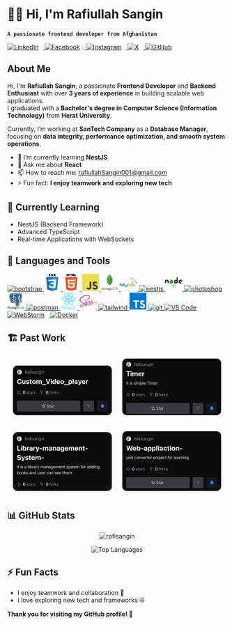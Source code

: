 # 🏄‍♂️ Hi, I'm Rafiullah Sangin
**`A passionate frontend developer from Afghanistan`**

<!-- Social Badges -->
<!-- Simple Social Icons with Even Spacing -->
<p align="left">
  <a href="https://www.linkedin.com/in/rafiullah-sangin-303971265" target="_blank">
    <img src="https://raw.githubusercontent.com/rahuldkjain/github-profile-readme-generator/master/src/images/icons/Social/linked-in-alt.svg" alt="LinkedIn" width="30" height="30" style="margin-right: 10px;"/>
  </a>
  <a href="https://www.facebook.com/rafiullah.sangin" target="_blank">
    <img src="https://raw.githubusercontent.com/rahuldkjain/github-profile-readme-generator/master/src/images/icons/Social/facebook.svg" alt="Facebook" width="30" height="30" style="margin-right: 10px;"/>
  </a>
  <a href="https://www.instagram.com/sanginrafiullah" target="_blank">
    <img src="https://raw.githubusercontent.com/rahuldkjain/github-profile-readme-generator/master/src/images/icons/Social/instagram.svg" alt="Instagram" width="30" height="30" style="margin-right: 10px;"/>
  </a>
  <a href="https://x.com/rafiullahs97856" target="_blank">
    <img src="https://raw.githubusercontent.com/rahuldkjain/github-profile-readme-generator/master/src/images/icons/Social/twitter.svg" alt="X" width="30" height="30" style="margin-right: 10px;"/>
  </a>
  <a href="https://github.com/rafisangin" target="_blank">
    <img src="https://raw.githubusercontent.com/rahuldkjain/github-profile-readme-generator/master/src/images/icons/Social/github.svg" alt="GitHub" width="30" height="30"/>
  </a>
</p>


## About Me

Hi, I'm **Rafiullah Sangin**, a passionate **Frontend Developer** and **Backend Enthusiast** with over **3 years of experience** in building scalable web applications.  
I graduated with a **Bachelor's degree in Computer Science (Information Technology)** from **Herat University**.  

Currently, I’m working at **SanTech Company** as a **Database Manager**, focusing on **data integrity, performance optimization, and smooth system operations**.

- 🌱 I’m currently learning **NestJS**
- 💬 Ask me about **React**
- 📫 How to reach me: [rafiullahSangin001@gmail.com](mailto:rafiullahSangin001@gmail.com)
- ⚡ Fun fact: **I enjoy teamwork and exploring new tech**


## 🎯 Currently Learning
- NestJS (Backend Framework)  
- Advanced TypeScript  
- Real-time Applications with WebSockets  



## 🧰 Languages and Tools

<p align="left"> 
<a href="https://getbootstrap.com" target="_blank"> 
  <img src="https://cdn.jsdelivr.net/gh/devicons/devicon/icons/bootstrap/bootstrap-original.svg" alt="bootstrap" width="40" height="40"/> 
</a> 
<a href="https://www.w3schools.com/css/" target="_blank"> 
  <img src="https://raw.githubusercontent.com/devicons/devicon/master/icons/css3/css3-original-wordmark.svg" alt="css3" width="40" height="40"/> 
</a> 
<a href="https://www.w3.org/html/" target="_blank"> 
  <img src="https://raw.githubusercontent.com/devicons/devicon/master/icons/html5/html5-original-wordmark.svg" alt="html5" width="40" height="40"/> 
</a> 
<a href="https://developer.mozilla.org/en-US/docs/Web/JavaScript" target="_blank"> 
  <img src="https://raw.githubusercontent.com/devicons/devicon/master/icons/javascript/javascript-original.svg" alt="javascript" width="40" height="40"/> 
</a> 
<a href="https://www.mongodb.com/" target="_blank"> 
  <img src="https://raw.githubusercontent.com/devicons/devicon/master/icons/mongodb/mongodb-original-wordmark.svg" alt="mongodb" width="40" height="40"/> 
</a> 
<a href="https://www.mysql.com/" target="_blank"> 
  <img src="https://raw.githubusercontent.com/devicons/devicon/master/icons/mysql/mysql-original-wordmark.svg" alt="mysql" width="40" height="40"/> 
</a> 
<a href="https://nestjs.com/" target="_blank"> 
  <img src="https://cdn.jsdelivr.net/gh/devicons/devicon/icons/nestjs/nestjs-original.svg" alt="nestjs" width="40" height="40"/> 
</a> 
<a href="https://nodejs.org" target="_blank"> 
  <img src="https://raw.githubusercontent.com/devicons/devicon/master/icons/nodejs/nodejs-original-wordmark.svg" alt="nodejs" width="40" height="40"/> 
</a> 
<a href="https://www.photoshop.com/en" target="_blank"> 
  <img src="https://cdn.jsdelivr.net/gh/devicons/devicon/icons/photoshop/photoshop-plain.svg" alt="photoshop" width="40" height="40"/> 
</a> 
<a href="https://www.postgresql.org" target="_blank"> 
  <img src="https://raw.githubusercontent.com/devicons/devicon/master/icons/postgresql/postgresql-original-wordmark.svg" alt="postgresql" width="40" height="40"/> 
</a> 
<a href="https://postman.com" target="_blank"> 
  <img src="https://www.vectorlogo.zone/logos/getpostman/getpostman-icon.svg" alt="postman" width="40" height="40"/> 
</a> 
<a href="https://reactjs.org/" target="_blank"> 
  <img src="https://raw.githubusercontent.com/devicons/devicon/master/icons/react/react-original-wordmark.svg" alt="react" width="40" height="40"/> 
</a> 
<a href="https://sass-lang.com" target="_blank"> 
  <img src="https://raw.githubusercontent.com/devicons/devicon/master/icons/sass/sass-original.svg" alt="sass" width="40" height="40"/> 
</a> 
<a href="https://tailwindcss.com/" target="_blank"> 
  <img src="https://www.vectorlogo.zone/logos/tailwindcss/tailwindcss-icon.svg" alt="tailwind" width="40" height="40"/> 
</a> 
<a href="https://www.typescriptlang.org/" target="_blank"> 
  <img src="https://raw.githubusercontent.com/devicons/devicon/master/icons/typescript/typescript-original.svg" alt="typescript" width="40" height="40"/> 
</a> 
<a href="https://git-scm.com/" target="_blank"> 
  <img src="https://cdn.jsdelivr.net/gh/devicons/devicon/icons/git/git-original.svg" alt="git" width="40" height="40"/> 
</a>

  <a href="https://code.visualstudio.com/" target="_blank">
    <img src="https://cdn.jsdelivr.net/gh/devicons/devicon/icons/vscode/vscode-original.svg" alt="VS Code" width="40" height="40" style="margin-right: 10px;"/>
  </a>
  <a href="https://www.jetbrains.com/webstorm/" target="_blank">
    <img src="https://cdn.jsdelivr.net/gh/devicons/devicon/icons/webstorm/webstorm-original.svg" alt="WebStorm" width="40" height="40" style="margin-right: 10px;"/>
  </a>
  
  <a href="https://www.docker.com/" target="_blank">
    <img src="https://cdn.jsdelivr.net/gh/devicons/devicon/icons/docker/docker-original.svg" alt="Docker" width="40" height="40"/>
  </a>
</p>



## 🏗️ Past Work

<p align="center">
  <img src="https://github.com/Rafisangin/Rafisangin/blob/main/photo_2025-09-09_11-42-30.jpg?raw=true" alt="Project 1" width="45%" style="margin: 10px; border-radius: 10px;"/>
  <img src="https://github.com/Rafisangin/Rafisangin/blob/main/photo_2025-09-09_11-42-43.jpg?raw=true" alt="Project 2" width="45%" style="margin: 10px; border-radius: 10px;"/>
</p>

<p align="center">
  <img src="https://github.com/Rafisangin/Rafisangin/blob/main/photo_2025-09-09_11-42-34.jpg?raw=true" alt="Project 3" width="45%" style="margin: 10px; border-radius: 10px;"/>
  <img src="https://github.com/Rafisangin/Rafisangin/blob/main/photo_2025-09-09_11-42-46.jpg?raw=true" alt="Project 4" width="45%" style="margin: 10px; border-radius: 10px;"/>
</p>



## 📊 GitHub Stats

<p align="center">
  <img src="https://github-readme-stats.vercel.app/api?username=rafisangin&show_icons=true&theme=tokyonight&hide_border=true&locale=en" alt="rafisangin" />
</p>

<p align="center">
  <img src="https://github-readme-stats.vercel.app/api/top-langs/?username=rafisangin&layout=compact&theme=tokyonight&hide_border=true" alt="Top Languages" />
</p>



## ⚡ Fun Facts
- I enjoy teamwork and collaboration 🤝  
- I love exploring new tech and frameworks 🌐  



**Thank you for visiting my GitHub profile! 🙏** 
